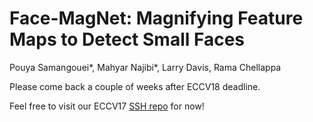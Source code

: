 # Face-MagNet: Magnifying Feature Maps to Detect Small Faces
Pouya Samangouei*, Mahyar Najibi*, Larry Davis, Rama Chellappa

Please come back a couple of weeks after ECCV18 deadline.

Feel free to visit our ECCV17 [SSH repo](https://github.com/mahyarnajibi/SSH) for now!
